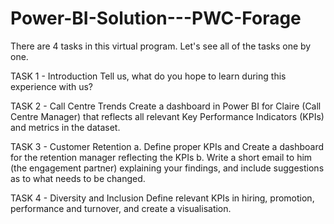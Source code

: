 # Power-BI-Solution---PWC-Forage

There are 4 tasks in this virtual program. Let's see all of the tasks one by one.

TASK 1 - Introduction
Tell us, what do you hope to learn during this experience with us?

TASK 2 - Call Centre Trends
Create a dashboard in Power BI for Claire (Call Centre Manager) that reflects all relevant Key Performance Indicators (KPIs) and metrics in the dataset. 

TASK 3 - Customer Retention
a. Define proper KPIs and Create a dashboard for the retention manager reflecting the KPIs
b. Write a short email to him (the engagement partner) explaining your findings, and include suggestions as to what needs to be changed.

TASK 4 - Diversity and Inclusion 
Define relevant KPIs in hiring, promotion, performance and turnover, and create a visualisation.
